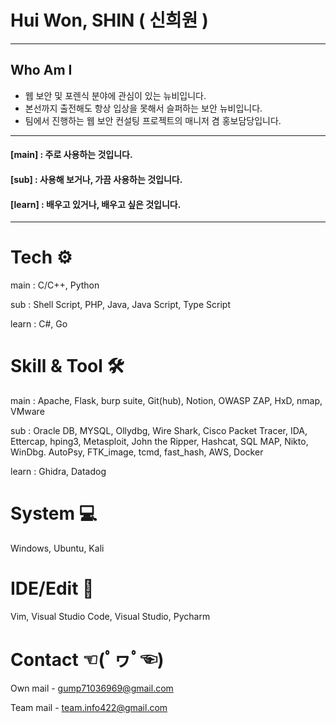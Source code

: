 # Hui Won, SHIN ( 신희원 ) 

* * *
## Who Am I
+ 웹 보안 및 포렌식 분야에 관심이 있는 뉴비입니다. 
+ 본선까지 출전해도 항상 입상을 못해서 슬퍼하는 보안 뉴비입니다. 
+ 팀에서 진행하는 웹 보안 컨설팅 프로젝트의 매니저 겸 홍보담당입니다.
* * *

#### [main] : 주로 사용하는 것입니다.
#### [sub] : 사용해 보거나, 가끔 사용하는 것입니다.
#### [learn] : 배우고 있거나, 배우고 싶은 것입니다.

* * *

# Tech ⚙
main : C/C++, Python

sub : Shell Script, PHP, Java, Java Script, Type Script 

learn : C#, Go

# Skill & Tool 🛠
main : Apache, Flask, burp suite, Git(hub), Notion, OWASP ZAP, HxD, nmap, VMware

sub : Oracle DB, MYSQL, Ollydbg, Wire Shark, Cisco Packet Tracer, IDA, Ettercap, hping3, Metasploit, John the Ripper, Hashcat, SQL MAP, Nikto, WinDbg. AutoPsy, FTK_image, tcmd, fast_hash, AWS, Docker

learn : Ghidra, Datadog

# System 💻
Windows, Ubuntu, Kali

# IDE/Edit 🧰
Vim, Visual Studio Code, Visual Studio, Pycharm

# Contact ☜(ﾟヮﾟ☜)
Own mail - gump71036969@gmail.com

Team mail - team.info422@gmail.com
